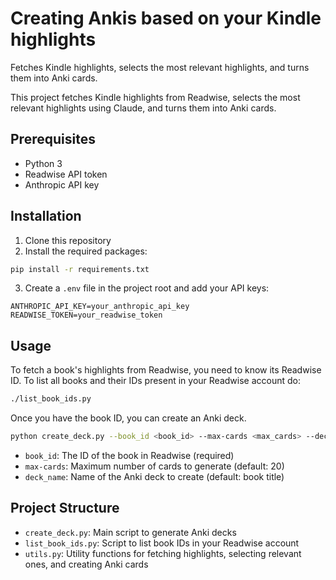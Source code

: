 # Creating Ankis based on your Kindle highlights
Fetches Kindle highlights, selects the most relevant highlights, and turns them into Anki cards.

This project fetches Kindle highlights from Readwise, selects the most relevant highlights using Claude, and turns them into Anki cards.

## Prerequisites

- Python 3
- Readwise API token
- Anthropic API key

## Installation

1. Clone this repository
2. Install the required packages:

```bash
pip install -r requirements.txt
```

3. Create a `.env` file in the project root and add your API keys:

```
ANTHROPIC_API_KEY=your_anthropic_api_key
READWISE_TOKEN=your_readwise_token
```

## Usage

To fetch a book's highlights from Readwise, you need to know its Readwise ID. To list all books and their IDs present in your Readwise account do:

```bash
./list_book_ids.py
```

Once you have the book ID, you can create an Anki deck.

```bash
python create_deck.py --book_id <book_id> --max-cards <max_cards> --deck_name <deck_name>
```

- `book_id`: The ID of the book in Readwise (required)
- `max-cards`: Maximum number of cards to generate (default: 20)
- `deck_name`: Name of the Anki deck to create (default: book title)

## Project Structure

- `create_deck.py`: Main script to generate Anki decks
- `list_book_ids.py`: Script to list book IDs in your Readwise account
- `utils.py`: Utility functions for fetching highlights, selecting relevant ones, and creating Anki cards


